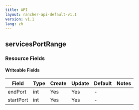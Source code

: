 ```yaml
---
title: API
layout: rancher-api-default-v1.1
version: v1.1
lang: zh
---
```


## servicesPortRange



### Resource Fields

#### Writeable Fields

Field | Type | Create | Update | Default | Notes
---|---|---|---|---|---
endPort | int | Yes | Yes | - | 
startPort | int | Yes | Yes | - | 



<br>

